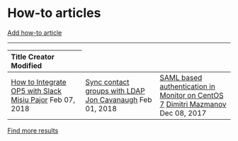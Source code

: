 # How-to articles

[Add how-to article](https://kb.op5.com?createDialogSpaceKey=HOWTOs&createDialogBlueprintId=b089398c-9bfa-4f59-881c-36468e15d128)

* * * * *

<table>
<colgroup>
<col width="33%" />
<col width="33%" />
<col width="33%" />
</colgroup>
<thead>
<tr class="header">
<th align="left">Title
Creator
Modified</th>
</tr>
</thead>
<tbody>
<tr class="odd">
<td align="left"><a href="/display/HOWTOs/How+to+Integrate+OP5+with+Slack">How to Integrate OP5 with Slack</a>
<a href="/display/~mpajor">Misiu Pajor</a>
Feb 07, 2018</td>
<td align="left"><a href="/display/HOWTOs/Sync+contact+groups+with+LDAP">Sync contact groups with LDAP</a>
<a href="/display/~jcavanaugh">Jon Cavanaugh</a>
Feb 01, 2018</td>
<td align="left"><a href="/display/HOWTOs/SAML+based+authentication+in+Monitor+on+CentOS+7">SAML based authentication in Monitor on CentOS 7</a>
<a href="/display/~dmazmanov">Dimitri Mazmanov</a>
Dec 08, 2017</td>
</tr>
</tbody>
</table>

[Find more results](/dosearchsite.action?queryString=labelText:(kb-how-to-article)+AND+spacekey:(HOWTOs)&type=page,blog)
